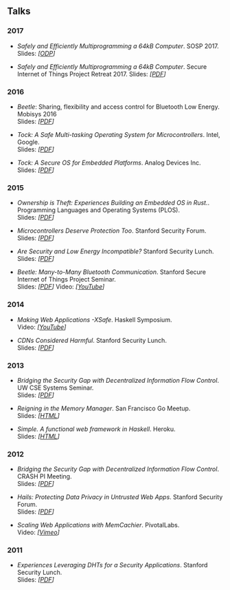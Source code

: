 ## Talks

### 2017

  * _Safely and Efficiently Multiprogramming a 64kB Computer_. SOSP 2017.
    Slides: _\[[ODP](talks/tock-sosp2017.odp)\]_

  * _Safely and Efficiently Multiprogramming a 64kB Computer_. Secure Internet
    of Things Project Retreat 2017. Slides: _\[[PDF](talks/tock-sitp17.pdf)\]_

### 2016

  * _Beetle_: Sharing, flexibility and access control for Bluetooth Low Energy. Mobisys 2016  
    Slides: _\[[PDF](talks/beetle-mobisys2016.pdf)\]_

  * _Tock: A Safe Multi-tasking Operating System for Microcontrollers_. Intel, Google.  
    Slides: _\[[PDF](talks/tock-intel2016.pdf)\]_

  * _Tock: A Secure OS for Embedded Platforms_. Analog Devices Inc.  
    Slides: _\[[PDF](talks/tock-adi2016.pdf)\]_

### 2015

  * _Ownership is Theft: Experiences Building an Embedded OS in Rust._.  
    Programming Languages and Operating Systems (PLOS).  
    Slides: _\[[PDF](talks/tock-plos2015.pdf)\]_

  * _Microcontrollers Deserve Protection Too_. Stanford Security Forum.  
    Slides: _\[[PDF](talks/security-forum-2015.pdf)\]_

  * _Are Security and Low Energy Incompatible?_ Stanford Security Lunch.  
    Slides: _\[[PDF](talks/sec-lunch-wi15.pdf)\]_

  * _Beetle: Many-to-Many Bluetooth Communication_. Stanford Secure Internet of
    Things Project Seminar.  
    Slides: _\[[PDF](talks/sitp-w15.pdf)\]_ Video:
    _\[[YouTube](http://youtu.be/UMZutGVwsBM)\]_

### 2014

  * _Making Web Applications -XSafe_. Haskell Symposium.  
    Video: _\[[YouTube](https://youtu.be/Q2dadz7Ae6M)\]_

  * _CDNs Considered Harmful_. Stanford Security Lunch.  
    Slides: _\[[PDF](talks/sec-lunch-fall14.pdf)\]_

### 2013

  * _Bridging the Security Gap with Decentralized Information Flow Control_.
    UW CSE Systems Seminar.  
    Slides: _\[[PDF](talks/uw-sys-seminar-2013.pdf)\]_

  * _Reigning in the Memory Manager_. San Francisco Go Meetup.  
    Slides: _\[[HTML](talks/go_meetup_jan_13/index.html)\]_

  * _Simple. A functional web framework in Haskell_. Heroku.  
    Slides: _\[[HTML](talks/heroku_april_14/index.html)\]_

### 2012

  * _Bridging the Security Gap with Decentralized Information Flow Control_.
    CRASH PI Meeting.  
    Slides: _\[[PDF](talks/crash-2012.pdf)\]_

  * _Hails: Protecting Data Privacy in Untrusted Web Apps_. Stanford Security Forum.  
    Slides: _\[[PDF](talks/security-forum-2012.pdf)\]_

  * _Scaling Web Applications with MemCachier_. PivotalLabs.  
    Video: _\[[Vimeo](https://vimeo.com/56704797)\]_

    
### 2011

  * _Experiences Leveraging DHTs for a Security Applications_. Stanford Security Lunch.  
    Slides: _\[[PDF](talks/sec-lunch-fall11.pdf)\]_

